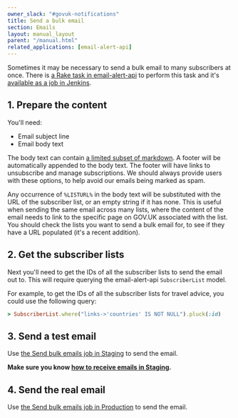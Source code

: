 ```yaml
---
owner_slack: "#govuk-notifications"
title: Send a bulk email
section: Emails
layout: manual_layout
parent: "/manual.html"
related_applications: [email-alert-api]
---
```


Sometimes it may be necessary to send a bulk email to many subscribers at once.
There is [a Rake task in email-alert-api][rake-task] to perform this task and
it's [available as a job in Jenkins][send-bulk-production].

[rake-task]: https://github.com/alphagov/email-alert-api/blob/3a3eaaa59e71e03427021ba730c626ecdf107ccd/lib/tasks/bulk.rake#L2-L9

## 1. Prepare the content

You'll need:

- Email subject line
- Email body text

The body text can contain [a limited subset of markdown][notify-markdown]. A footer will be automatically appended to the body text. The footer will have links to unsubscribe and manage subscriptions. We should always provide users with these options, to help avoid our emails being marked as spam.

Any occurrence of `%LISTURL%` in the body text will be substituted with the URL of the subscriber list, or an empty string if it has none. This is useful when sending the same email across many lists, where the content of the email needs to link to the specific page on GOV.UK associated with the list. You should check the lists you want to send a bulk email for, to see if they have a URL populated (it's a recent addition).

[notify-markdown]: https://www.notifications.service.gov.uk/using-notify/guidance/edit-and-format-messages

## 2. Get the subscriber lists

Next you'll need to get the IDs of all the subscriber lists to send the email
out to. This will require querying the email-alert-api `SubscriberList` model.

For example, to get the IDs of all the subscriber lists for travel advice, you
could use the following query:

```rb
> SubscriberList.where("links->'countries' IS NOT NULL").pluck(:id)
```

## 3. Send a test email

Use [the Send bulk emails job in Staging][send-bulk-staging] to send the email.

**Make sure you know [how to receive emails in Staging][staging-emails].**

[send-bulk-staging]: https://deploy.blue.staging.govuk.digital/job/send-bulk-email/
[staging-emails]: /manual/receiving-emails-from-email-alert-api-in-integration-and-staging.html

## 4. Send the real email

Use [the Send bulk emails job in Production][send-bulk-production] to send the email.

[send-bulk-production]: https://deploy.blue.production.govuk.digital/job/send-bulk-email/

